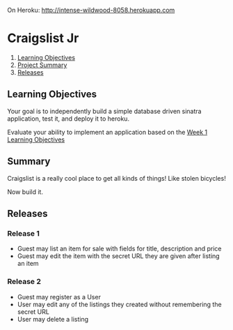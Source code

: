 On Heroku: http://intense-wildwood-8058.herokuapp.com

# Craigslist Jr
1. [Learning Objectives](#learning-objectives)
2. [Project Summary](#summary)
3. [Releases](#releases)

## Learning Objectives
Your goal is to independently build a simple database driven sinatra
application, test it, and deploy it to heroku.

Evaluate your ability to implement an application based on the
[Week 1 Learning Objectives](../../phase-2-guide/week-1/learning-objectives.md)


## Summary
Craigslist is a really cool place to get all kinds of things!
Like stolen bicycles!

Now build it.

## Releases

### Release 1
* Guest may list an item for sale with fields for title,
  description and price
* Guest may edit the item with the secret URL they are
  given after listing an item

### Release 2
* Guest may register as a User
* User may edit any of the listings they created without
  remembering the secret URL
* User may delete a listing